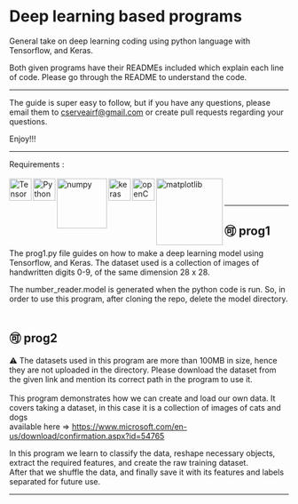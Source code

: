 # Deep learning based programs

General take on deep learning coding using python language with Tensorflow, and Keras. 

Both given programs have their READMEs included which explain each line of code. Please go through the README to understand the code.

***
The guide is super easy to follow, but if you have any questions, please email them to cserveairf@gmail.com or create pull requests regarding your questions.

Enjoy!!!

***

Requirements :  
<br>
<img align="left" alt="TensorFlow" width="40px" src="https://img.icons8.com/color/2x/tensorflow.png">
<img align="left" alt="Python" width="40px" src="https://img.icons8.com/color/72/python.png">
<img align="left" alt="numpy" width="90px" src="https://upload.wikimedia.org/wikipedia/commons/thumb/3/31/NumPy_logo_2020.svg/640px-NumPy_logo_2020.svg.png">
<img align="left" alt="keras" width="40px" src="https://upload.wikimedia.org/wikipedia/commons/thumb/a/ae/Keras_logo.svg/512px-Keras_logo.svg.png">
<img align="left" alt="openCV" width="40px" src="https://pics.freeicons.io/uploads/icons/png/2084117441551941714-512.png">
<img align="left" alt="matplotlib" width="120px" src="https://matplotlib.org/3.1.1/_static/logo2_compressed.svg"><br>
<br>
***
## 🉑 prog1
The prog1.py file guides on how to make a deep learning model using Tensorflow, and Keras. The dataset used is a collection of images of handwritten digits 0-9, of the same dimension 28 x 28.

The number_reader.model is generated when the python code is run. So, in order to use this program, after cloning the repo, delete the model directory. 
<br>
<br>
## 🉑 prog2
   ⚠️ The datasets used in this program are more than 100MB in size, hence they are not uploaded in the directory. Please download the dataset from the given link and mention its correct path in the program to use it.<br>
<br>
This program demonstrates how we can create and load our own data. It covers taking a dataset, in this case it is a collection of images of cats and dogs  
   available here => https://www.microsoft.com/en-us/download/confirmation.aspx?id=54765  

In this program we learn to classify the data, reshape necessary objects, extract the required features, and create the raw training dataset.  
   After that we shuffle the data, and finally save it with its features and labels separated for future use.
***

